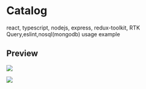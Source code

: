 # Catalog
 react, typescript, nodejs, express, redux-toolkit, RTK Query,eslint,nosql(mongodb)   usage example 


## Preview
![](https://github.com/cosarberk/Catalog/blob/main/preview/catalog1.gif)

![](https://github.com/cosarberk/Catalog/blob/main/preview/catalog2.gif)